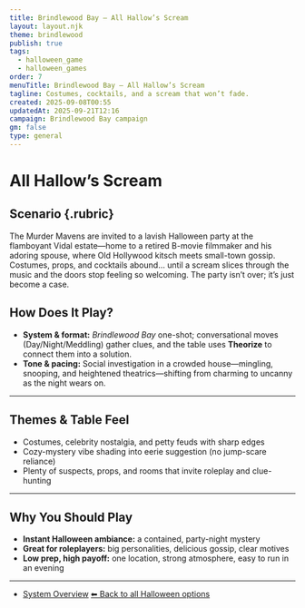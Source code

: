 ```yaml
---
title: Brindlewood Bay — All Hallow’s Scream
layout: layout.njk
theme: brindlewood
publish: true
tags:
  - halloween_game
  - halloween_games
order: 7
menuTitle: Brindlewood Bay — All Hallow’s Scream
tagline: Costumes, cocktails, and a scream that won’t fade.
created: 2025-09-08T00:55
updatedAt: 2025-09-21T12:16
campaign: Brindlewood Bay campaign
gm: false
type: general
---
```


#  All Hallow’s Scream

##  Scenario {.rubric}
The Murder Mavens are invited to a lavish Halloween party at the flamboyant Vidal estate—home to a retired B-movie filmmaker and his adoring spouse, where Old Hollywood kitsch meets small-town gossip. Costumes, props, and cocktails abound… until a scream slices through the music and the doors stop feeling so welcoming. The party isn’t over; it’s just become a case.

## How Does It Play?

- **System & format:** _Brindlewood Bay_ one-shot; conversational moves (Day/Night/Meddling) gather clues, and the table uses **Theorize** to connect them into a solution.
- **Tone & pacing:** Social investigation in a crowded house—mingling, snooping, and heightened theatrics—shifting from charming to uncanny as the night wears on.    

---
## Themes & Table Feel

- Costumes, celebrity nostalgia, and petty feuds with sharp edges
- Cozy-mystery vibe shading into eerie suggestion (no jump-scare reliance)
- Plenty of suspects, props, and rooms that invite roleplay and clue-hunting

---
## Why You Should Play

- **Instant Halloween ambiance:** a contained, party-night mystery
- **Great for roleplayers:** big personalities, delicious gossip, clear motives
- **Low prep, high payoff:** one location, strong atmosphere, easy to run in an evening

---
- [System Overview](/vault/campaigns/brindlewood-bay/summary/)
[⬅ Back to all Halloween options](/vault/halloween/)
